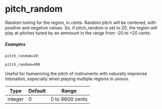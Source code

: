 # pitch_random

Random tuning for the region, in cents. Random pitch will be centered, with
positive and negative values. So, if pitch_random is set to 20, the region will
play at pitches tuned by an ammount in the range from -20 to +20 cents.

##### Examples

```
pitch_random=10

pitch_random=400
```

Useful for humanizing the pitch of instruments with naturally imprecise
intonation, especially when playing multiple regions in unison.

| Type    | Default | Range           |
| ---     | ---     | ---             |
| integer | 0       | 0 to 9600 cents |
